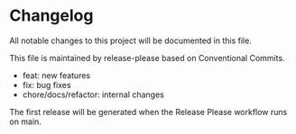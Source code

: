# Changelog

All notable changes to this project will be documented in this file.

This file is maintained by release-please based on Conventional Commits.

- feat: new features
- fix: bug fixes
- chore/docs/refactor: internal changes

The first release will be generated when the Release Please workflow runs on main.
